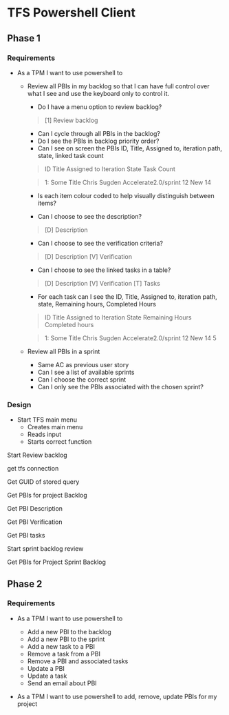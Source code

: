 # TFS Powershell Client

## Phase 1
### Requirements
- As a TPM I want to use powershell to 
	- Review all PBIs in my backlog so that I can have full control over what I see and use the keyboard only to control it.
		- Do I have a menu option to review backlog?
		
		>[1] Review backlog
		
		- Can I cycle through all PBIs in the backlog?
		- Do I see the PBIs in backlog priority order?
		- Can I see on screen the PBIs ID, Title, Assigned to, iteration path, state, linked task count
		
		 >ID Title       Assigned to   Iteration                 State  Task Count
	   
		 >1: Some Title  Chris Sugden  Accelerate2.0/sprint 12   New        14
		
		- Is each item colour coded to help visually distinguish between items?
		
		- Can I choose to see the description?
		
		>[D] Description 
				
		- Can I choose to see the verification criteria?
		
		>[D] Description [V] Verification
		
		- Can I choose to see the linked tasks in a table?
		
		>[D] Description [V] Verification [T] Tasks
		
		- For each task can I see the ID, Title, Assigned to, iteration path, state, Remaining hours, Completed Hours
		
		>ID Title       Assigned to   Iteration                 State  Remaining Hours Completed hours				
		
		>1: Some Title  Chris Sugden  Accelerate2.0/sprint 12   New        14  5
				
	- Review all PBIs in a sprint
		- Same AC as previous user story
		- Can I see a list of available sprints
		- Can I choose the correct sprint
		- Can I only see the PBIs associated with the chosen sprint?

### Design

- Start TFS main menu
	- Creates main menu
	- Reads input
	- Starts correct function

Start Review backlog

get tfs connection

Get GUID of stored query 

Get PBIs for project Backlog

Get PBI Description

Get PBI Verification

Get PBI tasks

Start sprint backlog review

Get PBIs for Project Sprint Backlog

## Phase 2
### Requirements
- As a TPM I want to use powershell to 
	- Add a new PBI to the backlog
	- Add a new PBI to the sprint
	- Add a new task to a PBI
	- Remove a task from a PBI 
	- Remove a PBI and associated tasks
	- Update a PBI
	- Update a task
	- Send an email about PBI

- As a TPM I want to use powershell to add, remove, update PBIs for my project